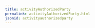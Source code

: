```yaml
---
title: activityAuthorizedParty
permalink: activityAuthorizedParty.html
jsonid: activityauthorizedparty
---
```

